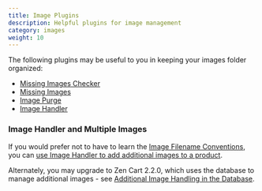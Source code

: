 ```yaml
---
title: Image Plugins 
description: Helpful plugins for image management 
category: images
weight: 10
---
```


The following plugins may be useful to you in keeping your images folder organized: 

- [Missing Images Checker](https://www.zen-cart.com/downloads.php?do=file&id=1887) 
- [Missing Images](https://www.zen-cart.com/downloads.php?do=file&id=2268)
- [Image Purge](https://www.zen-cart.com/downloads.php?do=file&id=1690)
- [Image Handler](https://www.zen-cart.com/downloads.php?do=file&id=2169)

### Image Handler and Multiple Images
If you would prefer not to have to learn the [Image Filename Conventions](/user/images/image_filename_conventions/), you can [use Image Handler to add additional images to a product](/user/images/additional_images/#is-there-an-easier-way-to-manage-multiple-product-images).

Alternately, you may upgrade to Zen Cart 2.2.0, which uses the database to manage additional images - see [Additional Image Handling in the Database](/user/images/additional_images_database/).

